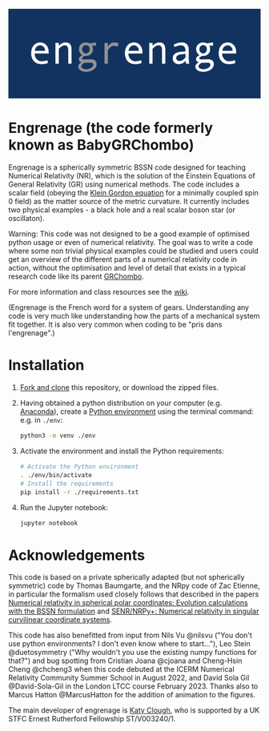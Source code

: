 ![](engrenage.png "")

# Engrenage (the code formerly known as BabyGRChombo)

Engrenage is a spherically symmetric BSSN code designed for teaching Numerical Relativity (NR), which is the solution of the Einstein Equations of General Relativity (GR) using numerical methods. The code includes a scalar field (obeying the [Klein Gordon equation](https://en.wikipedia.org/wiki/Klein–Gordon_equation) for a minimally coupled spin 0 field) as the matter source of the metric curvature.
It currently includes two physical examples - a black hole and a real scalar boson star (or oscillaton).

Warning: This code was not designed to be a good example of optimised python usage or even of numerical relativity. The goal was to write a code where some non trivial physical examples could be studied and users could get an overview of the different parts of a numerical relativity code in action, without the optimisation and level of detail that exists in a typical research code like its parent [GRChombo](https://github.com/GRChombo/GRChombo).

For more information and class resources see the [wiki](https://github.com/GRChombo/engrenage/wiki).

(Engrenage is the French word for a system of gears. Understanding any code is very much like understanding how the parts of a mechanical system fit together. It is also very common when coding to be "pris dans l'engrenage".)

# Installation

1. [Fork and clone](https://docs.github.com/en/get-started/quickstart/fork-a-repo)
   this repository, or download the zipped files. 
2. Having obtained a python distribution on your computer (e.g. [Anaconda](https://www.anaconda.com/download)), create a [Python environment](https://docs.python.org/3/tutorial/venv.html) using the terminal command:
   e.g. in `./env`:

    ```sh
    python3 -m venv ./env
    ```

3. Activate the environment and install the Python requirements:

    ```sh
    # Activate the Python environment
    . ./env/bin/activate
    # Install the requirements
    pip install -r ./requirements.txt
    ```

4. Run the Jupyter notebook:

    ```sh
    jupyter notebook
    ```
    

# Acknowledgements

This code is based on a private spherically adapted (but not spherically symmetric) code by Thomas Baumgarte, and the NRpy code of Zac Etienne, in particular the formalism used closely follows that described in the papers [Numerical relativity in spherical polar coordinates: Evolution calculations with the BSSN formulation](https://journals.aps.org/prd/abstract/10.1103/PhysRevD.87.044026) and [SENR/NRPy+: Numerical relativity in singular curvilinear coordinate systems](https://journals.aps.org/prd/abstract/10.1103/PhysRevD.97.064036).

This code has also benefitted from input from Nils Vu @nilsvu ("You don't use python environments? I don't even know where to start..."), Leo Stein @duetosymmetry ("Why wouldn't you use the existing numpy functions for that?") and bug spotting from Cristian Joana @cjoana and Cheng-Hsin Cheng @chcheng3 when this code debuted at the ICERM Numerical Relativity Community Summer School in August 2022, and David Sola Gil @David-Sola-Gil in the London LTCC course February 2023. Thanks also to Marcus Hatton @MarcusHatton for the addition of animation to the figures.

The main developer of engrenage is [Katy Clough](https://www.qmul.ac.uk/maths/profiles/katyclough.html), who is supported by a UK STFC Ernest Rutherford Fellowship ST/V003240/1.

